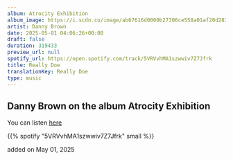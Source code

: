 ```yaml
---
album: Atrocity Exhibition
album_image: https://i.scdn.co/image/ab67616d0000b27306ce558a01af20d2837fb601
artist: Danny Brown
date: 2025-05-01 04:06:26+00:00
draft: false
duration: 319433
preview_url: null
spotify_url: https://open.spotify.com/track/5VRVvhMA1szwwiv7Z7Jfrk
title: Really Doe
translationKey: Really Doe
type: music
---
```


## Danny Brown on the album Atrocity Exhibition

You can listen [here](https://open.spotify.com/track/5VRVvhMA1szwwiv7Z7Jfrk)

{{% spotify "5VRVvhMA1szwwiv7Z7Jfrk" small %}}

added on May 01, 2025
